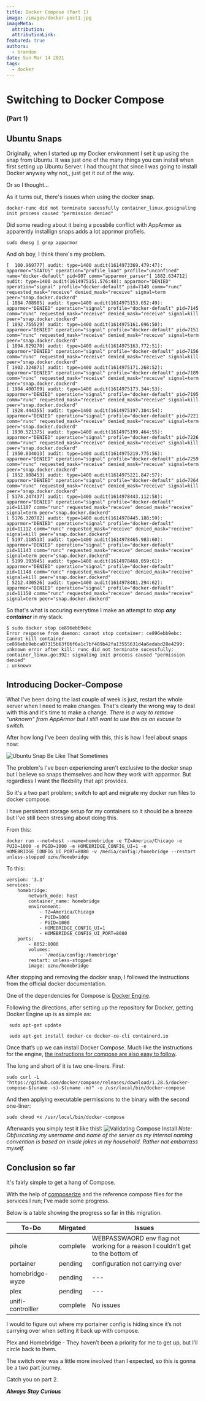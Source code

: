 ```yaml
---
title: Docker Compose (Part 1)
image: /images/docker-post1.jpg
imageMeta:
  attribution:
  attributionLink:
featured: true
authors:
  - brandon
date: Sun Mar 14 2021
tags:
  - docker
---
```


# Switching to Docker Compose
### (Part 1)

## Ubuntu Snaps

Originally, when I started up my Docker environment I set it up using the snap from Ubuntu. It was just one of the many things you can install when first setting up Ubuntu Server. I had thought that since I was going to install Docker anyway why not,, just get it out of the way.

Or so I thought...

As it turns out, there's issues when using the docker snap.

```
docker-runc did not terminate sucessfully container_linux.gosignaling init process caused "permission denied"
```

Did some reading about it being a possbile conflict with AppArmor as apparently installign snaps adds a lot apprmor profiels. 

```
sudo dmesg | grep apparmor
```

And oh boy, I think there's my problem.
```
[  100.969777] audit: type=1400 audit(1614973369.479:47): apparmor="STATUS" operation="profile_load" profile="unconfined" name="docker-default" pid=907 comm="apparmor_parser"[ 1882.634712] audit: type=1400 audit(1614975151.576:48): apparmor="DENIED" operation="signal" profile="docker-default" pid=7140 comm="runc" requested_mask="receive" denied_mask="receive" signal=term peer="snap.docker.dockerd"
[ 1884.708985] audit: type=1400 audit(1614975153.652:49): apparmor="DENIED" operation="signal" profile="docker-default" pid=7145 comm="runc" requested_mask="receive" denied_mask="receive" signal=kill peer="snap.docker.dockerd"
[ 1892.755529] audit: type=1400 audit(1614975161.696:50): apparmor="DENIED" operation="signal" profile="docker-default" pid=7151 comm="runc" requested_mask="receive" denied_mask="receive" signal=term peer="snap.docker.dockerd"
[ 1894.829270] audit: type=1400 audit(1614975163.772:51): apparmor="DENIED" operation="signal" profile="docker-default" pid=7156 comm="runc" requested_mask="receive" denied_mask="receive" signal=kill peer="snap.docker.dockerd"
[ 1902.324871] audit: type=1400 audit(1614975171.268:52): apparmor="DENIED" operation="signal" profile="docker-default" pid=7189 comm="runc" requested_mask="receive" denied_mask="receive" signal=term peer="snap.docker.dockerd"
[ 1904.400709] audit: type=1400 audit(1614975173.344:53): apparmor="DENIED" operation="signal" profile="docker-default" pid=7195 comm="runc" requested_mask="receive" denied_mask="receive" signal=kill peer="snap.docker.dockerd"
[ 1928.444355] audit: type=1400 audit(1614975197.384:54): apparmor="DENIED" operation="signal" profile="docker-default" pid=7221 comm="runc" requested_mask="receive" denied_mask="receive" signal=term peer="snap.docker.dockerd"
[ 1930.521375] audit: type=1400 audit(1614975199.464:55): apparmor="DENIED" operation="signal" profile="docker-default" pid=7226 comm="runc" requested_mask="receive" denied_mask="receive" signal=kill peer="snap.docker.dockerd"
[ 1950.834013] audit: type=1400 audit(1614975219.775:56): apparmor="DENIED" operation="signal" profile="docker-default" pid=7259 comm="runc" requested_mask="receive" denied_mask="receive" signal=term peer="snap.docker.dockerd"
[ 1952.908453] audit: type=1400 audit(1614975221.847:57): apparmor="DENIED" operation="signal" profile="docker-default" pid=7264 comm="runc" requested_mask="receive" denied_mask="receive" signal=kill peer="snap.docker.dockerd"
[ 5174.247437] audit: type=1400 audit(1614978443.112:58): apparmor="DENIED" operation="signal" profile="docker-default" pid=11107 comm="runc" requested_mask="receive" denied_mask="receive" signal=term peer="snap.docker.dockerd"
[ 5176.320782] audit: type=1400 audit(1614978445.188:59): apparmor="DENIED" operation="signal" profile="docker-default" pid=11112 comm="runc" requested_mask="receive" denied_mask="receive" signal=kill peer="snap.docker.dockerd"
[ 5197.118513] audit: type=1400 audit(1614978465.983:60): apparmor="DENIED" operation="signal" profile="docker-default" pid=11143 comm="runc" requested_mask="receive" denied_mask="receive" signal=term peer="snap.docker.dockerd"
[ 5199.193945] audit: type=1400 audit(1614978468.059:61): apparmor="DENIED" operation="signal" profile="docker-default" pid=11148 comm="runc" requested_mask="receive" denied_mask="receive" signal=kill peer="snap.docker.dockerd"
[ 5212.430526] audit: type=1400 audit(1614978481.294:62): apparmor="DENIED" operation="signal" profile="docker-default" pid=11158 comm="runc" requested_mask="receive" denied_mask="receive" signal=term peer="snap.docker.dockerd"
```

So that's what is occuring everytime I make an attempt to stop ***any container*** in my stack. 

```
$ sudo docker stop ce896ebb9ebc
Error response from daemon: cannot stop container: ce896ebb9ebc: Cannot kill container ce896ebb9ebca07315b63f06f6a1c7bf489b42fa13555631d4a6edabd28e4299: unknown error after kill: runc did not terminate sucessfully: container_linux.go:392: signaling init process caused "permission denied"
: unknown
```

## Introducing Docker-Compose

What I've been doing the last couple of week is just, restart the whole server when I need to make changes. That's clearly the wrong way to deal with this and it's time to make a change. 
*There is a way to remove "unknown" from AppArmor but I still want to use this as an excuse to switch.*

After how long I've been dealing with this, this is how I feel about snaps now:

![Ubuntu Snap Be Like That Sometimes](/images/ubuntu-snap.jpg)

The problem's I've been experiencing aren't exclusive to the docker snap but I believe so snaps themselves and how they work with apparmor. But regardless I want the flexbility that apt provides.

So it's a two part problem; switch to apt and migrate my docker run files to docker compose.

I have persistent storage setup for my containers so it should be a breeze but I've still been stressing about doing this.

From this:
```
docker run --net=host --name=homebridge -e TZ=America/Chicago -e PUID=1000 -e PGID=1000 -e HOMEBRIDGE_CONFIG_UI=1 -e HOMEBRIDGE_CONFIG_UI_PORT=8080 -v /media/config:/homebridge --restart unless-stopped oznu/homebridge
```

To this:
```
version: '3.3'
services:
    homebridge:
        network_mode: host
        container_name: homebridge
        environment:
            - TZ=America/Chicago
            - PUID=1000
            - PGID=1000
            - HOMEBRIDGE_CONFIG_UI=1
            - HOMEBRIDGE_CONFIG_UI_PORT=8080
	ports:
	    - 8052:8080
        volumes:
            - '/media/config:/homebridge'
        restart: unless-stopped
        image: oznu/homebridge
```

After stopping and removing the docker snap, I followed the instructions from the official docker documentation. 

One of the dependencies for Compose is [Docker Engine](https://docs.docker.com/engine/install/ubuntu/).

Following the directions, after setting up the repository for Docker, getting Docker Engine up is as simple as: 

```
 sudo apt-get update

 sudo apt-get install docker-ce docker-ce-cli containerd.io
```

Once that’s up we can install Docker Compose. Much like the instructions for the engine, [the instructions for compose are also easy to follow](https://docs.docker.com/compose/install/).

The long and short of it is two one-liners.
First:
```
sudo curl -L "https://github.com/docker/compose/releases/download/1.28.5/docker-compose-$(uname -s)-$(uname -m)" -o /usr/local/bin/docker-compose
```

And then applying executable permissions to the binary with the second one-liner:
```
sudo chmod +x /usr/local/bin/docker-compose
```

Afterwards you simply test it like this!:
![Validating Compose Install](/images/compose-success.png)
*Note: Obfuscating my username and name of the server as my internal naming convention is based on inside jokes in my household. Rather not embarrass myself.*

## Conclusion so far

It's fairly simple to get a hang of Compose.

With the help of [composerize](https://www.composerize.com/) and the reference compose files for the services I run; I've made some progress.

Below is a table showing the progress so far in this migration. 

| To-Do | Mirgated | Issues |
| --- | --- | --- |
| pihole | complete | WEBPASSWAORD env flag not working for a reason I couldn't get to the bottom of |
| portainer | pending | configuration not carrying over |
| homebridge-wyze | pending | --- |
| plex | pending | --- |
| unifi-controlller | complete | No issues |

I would to figure out where my portainer config is hiding since it’s not carrying over when setting it back up with compose. 

Plex and Homebridge - They haven’t been a priority for me to get up, but I’ll circle back to them.

The switch over was a little more involved than I expected, so this is gonna be a two part journey.

Catch you on part 2.

***Always Stay Curious***